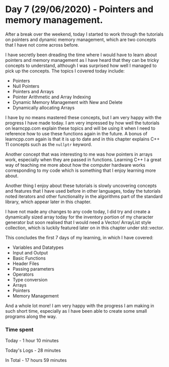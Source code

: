 # Day 7 (29/06/2020) - Pointers and memory management.
After a break over the weekend, today I started to work through the tutorials on pointers and dynamic memory management, which are two concepts that I have not come across before. 

I have secretly been dreading the time where I would have to learn about pointers and memory management as I have heard that they can be tricky concepts to understand, although I was surprised how well I managed to pick up the concepts. The topics I covered today include:

* Pointers
* Null Pointers
* Pointers and Arrays
* Pointer Arithmetic and Array Indexing
* Dynamic Memory Management with New and Delete
* Dynamically allocating Arrays

I have by no means mastered these concepts, but I am very happy with the progress I have made today. I am very impressed by how well the tutorials on learncpp.com explain these topics and will be using it when I need to reference how to use these functions again in the future. A bonus of learncpp.com again is that it is up to date and in this chapter explains C++ 11 concepts such as the `nullptr` keyword.

Another concept that was interesting to me was how pointers in arrays work, especially when they are passed in functions. Learning C++ I a great way of teaching me more about how the computer hardware works corresponding to my code which is something that I enjoy learning more about.

Another thing I enjoy about these tutorials is slowly uncovering concepts and features that I have used before in other languages, today the tutorials noted iterators and other functionality in the algorithms part of the standard library, which appear later in this chapter. 

I have not made any changes to any code today, I did try and create a dynamically sized array today for the inventory portion of my character generator but soon realised that I would need a Vector/ ArrayList style collection, which is luckily featured later on in this chapter under std::vector.

This concludes the first 7 days of my learning, in which I have covered:

* Variables and Datatypes
* Input and Output
* Basic Functions
* Header Files
* Passing parameters
* Operators
* Type conversion
* Arrays
* Pointers
* Memory Management

And a whole lot more! I am very happy with the progress I am making in such short time, especially as I have been able to create some small programs along the way.

### Time spent
Today - 1 hour 10 minutes

Today's Logs - 28 minutes

In Total - 17 hours 59 minutes
